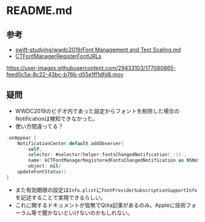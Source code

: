 #  README.md
## 参考
- [swift\-studying/wwdc2019/Font Management and Text Scaling\.md](https://github.com/pommdau/swift-studying/blob/4525aba6a35bf4aba56f6dae93364b54c03c1b5a/wwdc2019/Font%20Management%20and%20Text%20Scaling.md)
- [CTFontManagerRegisterFontURLs](https://developer.apple.com/documentation/coretext/3227897-ctfontmanagerregisterfonturls?language=objc)

https://user-images.githubusercontent.com/29433103/177080865-feed0c5a-8c22-43bc-b76b-d55e1ff1dfd8.mov

## 疑問
- WWDC2019のビデオ内であった設定からフォントを削除した場合のNotificationは検知できなかった。
- 使い方間違ってる？

```swift
.onAppear {
    NotificationCenter.default.addObserver(
        self,
        selector: #selector(helper.fontsChangedNotification(_:)) ,
        name: kCTFontManagerRegisteredFontsChangedNotification as NSNotification.Name,
        object: nil)
    updateFontStatus()
}
```

- また有効期限の設定は`Info.plist`に`FontProviderSubscriptionSupportInfo`を記述することで実現できるらしい。
- これに関するドキュメントが皆無でQiita記事があるのみ。Appleに技術フォーラム等で聞かないといけないのかもしれない。
